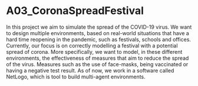 # A03_CoronaSpreadFestival
In this project we aim to simulate the spread of the COVID-19 virus. 
We want to design multiple environments, based on real-world situations that have a hard time reopening in the pandemic, such as festivals, schools and offices. Currently, our focus is on correctly modelling a festival with a potential spread of corona.
More specifically, we want to model, in these different environments, the effectiveness of measures that aim to reduce the spread of the virus. Measures such as the use of face-masks, being vaccinated or having a negative test result.
As of now, we work in a software called NetLogo, which is tool to build multi-agent environments.